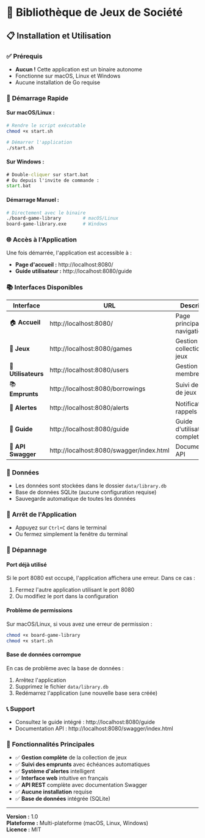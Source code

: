 # 🎲 Bibliothèque de Jeux de Société

## 📋 Installation et Utilisation

### ✅ **Prérequis**
- **Aucun !** Cette application est un binaire autonome
- Fonctionne sur macOS, Linux et Windows
- Aucune installation de Go requise

### 🚀 **Démarrage Rapide**

#### **Sur macOS/Linux :**
```bash
# Rendre le script exécutable
chmod +x start.sh

# Démarrer l'application
./start.sh
```

#### **Sur Windows :**
```cmd
# Double-cliquer sur start.bat
# Ou depuis l'invite de commande :
start.bat
```

#### **Démarrage Manuel :**
```bash
# Directement avec le binaire
./board-game-library        # macOS/Linux
board-game-library.exe      # Windows
```

### 🌐 **Accès à l'Application**

Une fois démarrée, l'application est accessible à :
- **Page d'accueil :** http://localhost:8080/
- **Guide utilisateur :** http://localhost:8080/guide

### 📚 **Interfaces Disponibles**

| Interface | URL | Description |
|-----------|-----|-------------|
| 🏠 **Accueil** | http://localhost:8080/ | Page principale avec navigation |
| 🎲 **Jeux** | http://localhost:8080/games | Gestion de la collection de jeux |
| 👥 **Utilisateurs** | http://localhost:8080/users | Gestion des membres |
| 📚 **Emprunts** | http://localhost:8080/borrowings | Suivi des prêts de jeux |
| 🚨 **Alertes** | http://localhost:8080/alerts | Notifications et rappels |
| 📖 **Guide** | http://localhost:8080/guide | Guide d'utilisation complet |
| 🔧 **API Swagger** | http://localhost:8080/swagger/index.html | Documentation API |

### 💾 **Données**

- Les données sont stockées dans le dossier `data/library.db`
- Base de données SQLite (aucune configuration requise)
- Sauvegarde automatique de toutes les données

### 🛑 **Arrêt de l'Application**

- Appuyez sur `Ctrl+C` dans le terminal
- Ou fermez simplement la fenêtre du terminal

### 🔧 **Dépannage**

#### **Port déjà utilisé**
Si le port 8080 est occupé, l'application affichera une erreur. Dans ce cas :
1. Fermez l'autre application utilisant le port 8080
2. Ou modifiez le port dans la configuration

#### **Problème de permissions**
Sur macOS/Linux, si vous avez une erreur de permission :
```bash
chmod +x board-game-library
chmod +x start.sh
```

#### **Base de données corrompue**
En cas de problème avec la base de données :
1. Arrêtez l'application
2. Supprimez le fichier `data/library.db`
3. Redémarrez l'application (une nouvelle base sera créée)

### 📞 **Support**

- Consultez le guide intégré : http://localhost:8080/guide
- Documentation API : http://localhost:8080/swagger/index.html

### 🎯 **Fonctionnalités Principales**

- ✅ **Gestion complète** de la collection de jeux
- ✅ **Suivi des emprunts** avec échéances automatiques
- ✅ **Système d'alertes** intelligent
- ✅ **Interface web** intuitive en français
- ✅ **API REST** complète avec documentation Swagger
- ✅ **Aucune installation** requise
- ✅ **Base de données** intégrée (SQLite)

---

**Version :** 1.0  
**Plateforme :** Multi-plateforme (macOS, Linux, Windows)  
**Licence :** MIT